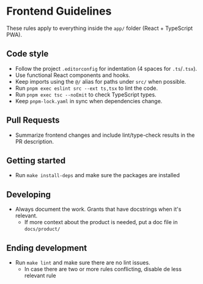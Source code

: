 # Frontend Guidelines

These rules apply to everything inside the `app/` folder (React + TypeScript PWA).

## Code style

- Follow the project `.editorconfig` for indentation (4 spaces for `.ts`/`.tsx`).
- Use functional React components and hooks.
- Keep imports using the `@/` alias for paths under `src/` when possible.
- Run `pnpm exec eslint src --ext ts,tsx` to lint the code.
- Run `pnpm exec tsc --noEmit` to check TypeScript types.
- Keep `pnpm-lock.yaml` in sync when dependencies change.

## Pull Requests

- Summarize frontend changes and include lint/type-check results in the PR description.

## Getting started

- Run `make install-deps` and make sure the packages are installed

## Developing

- Always document the work. Grants that have docstrings when it's relevant.
  - If more context about the product is needed, put a doc file in `docs/product/`

## Ending development

- Run `make lint` and make sure there are no lint issues.
  - In case there are two or more rules conflicting, disable de less relevant rule
